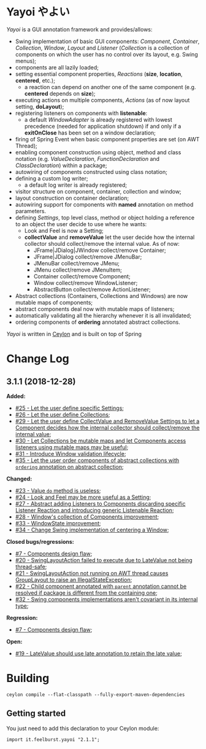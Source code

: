 # Yayoi やよい
_Yayoi_ is a GUI annotation framework and provides/allows:
* Swing implementation of basic GUI components: _Component_, _Container_, _Collection_, _Window_, _Layout_ and _Listener_ (_Collection_ is a collection of components on which the user has no control over its layout, e.g. Swing menus);
* components are all lazily loaded;
* setting essential component properties, _Reactions_ (**size**, **location**, **centered**, etc.);
	* a reaction can depend on another one of the same component (e.g. **centered** depends on **size**);
* executing actions on multiple components, _Actions_ (as of now layout setting, **doLayout**);
* registering listeners on components with **listenable**:
	* a default _WindowAdapter_ is already registered with lowest precedence (needed for application shutdown) if and only if a **exitOnClose** has been set on a window declaration;
* firing of Spring Event when basic component properties are set (on AWT Thread);
* enabling component construction using object, method and class notation (e.g. _ValueDeclaration_, _FunctionDeclaration_ and _ClassDeclaration_) within a package;
* autowiring of components constructed using class notation;
* defining a custom log writer;
	* a default log writer is already registered;
* visitor structure on component, container, collection and window;
* layout construction on container declaration;
* autowiring support for components with **named** annotation on method parameters.
* defining _Settings_, top level class, method or object holding a reference to an object the user decide to use where he wants:
	* Look and Feel is now a Setting;
	* **collectValue** and **removeValue** let the user decide how the internal collector should collect/remove the internal value. As of now:
		* JFrame|JDialog|JWindow collect/remove Container;
		* JFrame|JDialog collect/remove JMenuBar;
		* JMenuBar collect/remove JMenu;
		* JMenu collect/remove JMenuItem;
		* Container collect/remove Component;
		* Window collect/remove WindowListener;
		* AbstractButton collect/remove ActionListener;
* Abstract collections (Containers, Collections and Windows) are now mutable maps of components;
* abstract components deal now with mutable maps of listeners;
* automatically validating all the hierarchy whenever it is all invalidated;
* ordering components of **ordering** annotated abstract collections.

_Yayoi_ is written in [Ceylon](https://ceylon-lang.org) and is built on top of Spring

# Change Log

## 3.1.1 (2018-12-28)

**Added:**
- [#25 - Let the user define specific Settings](https://github.com/fill0llif/yayoi/issues/25);
- [#26 - Let the user define Collections](https://github.com/fill0llif/yayoi/issues/26);
- [#29 - Let the user define CollectValue and RemoveValue Settings to let a Component decides how the internal collector should collect/remove the internal value](https://github.com/fill0llif/yayoi/issues/29);
- [#30 - Let Collections be mutable maps and let Components access listeners using mutable maps may be useful](https://github.com/fill0llif/yayoi/issues/30);
- [#31 - Introduce Window validation lifecycle](https://github.com/fill0llif/yayoi/issues/31);
- [#35 - Let the user order components of abstract collections with `ordering` annotation on abstract collection](https://github.com/fill0llif/yayoi/issues/35);

**Changed:**
- [#23 - Value `do` method is useless](https://github.com/fill0llif/yayoi/issues/23);
- [#24 - Look and Feel may be more useful as a Setting](https://github.com/fill0llif/yayoi/issues/24);
- [#27 - Abstract adding Listeners to Components discarding specific Listener Reaction and introducing generic Listenable Reaction](https://github.com/fill0llif/yayoi/issues/27);
- [#28 - Window's collection of Components improvement](https://github.com/fill0llif/yayoi/issues/28);
- [#33 - WindowState improvement](https://github.com/fill0llif/yayoi/issues/33);
- [#34 - Change Swing implementation of centering a Window](https://github.com/fill0llif/yayoi/issues/34);

**Closed bugs/regressions:**
- [#7 - Components design flaw](https://github.com/fill0llif/yayoi/issues/7);
- [#20 - SwingLayoutAction failed to execute due to LateValue not being thread-safe](https://github.com/fill0llif/yayoi/issues/20);
- [#21 - SwingLayoutAction not running on AWT thread causes GroupLayout to raise an IllegalStateException](https://github.com/fill0llif/yayoi/issues/21);
- [#22 - Child component annotated with `parent` annotation cannot be resolved if package is different from the containing one](https://github.com/fill0llif/yayoi/issues/22);
- [#32 - Swing components implementations aren't covariant in its internal type](https://github.com/fill0llif/yayoi/issues/32);

**Regression:**
- [#7 - Components design flaw](https://github.com/fill0llif/yayoi/issues/7);

**Open:**
- [#19 - LateValue should use late annotation to retain the late value](https://github.com/fill0llif/yayoi/issues/19);

# Building

	ceylon compile --flat-classpath --fully-export-maven-dependencies
	
## Getting started

You just need to add this declaration to your Ceylon module:

```ceylon
import it.feelburst.yayoi "2.1.1";
```

